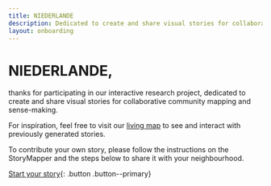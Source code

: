 ```yaml
---
title: NIEDERLANDE
description: Dedicated to create and share visual stories for collaborative community mapping and sense-making. Start a story and share your ideas.
layout: onboarding
---
```

# NIEDERLANDE,

thanks for participating in our interactive research project, dedicated to create and share visual stories for collaborative community mapping and sense-making.

For inspiration, feel free to visit our [living map](https://padlet.com/hannevrebos/Vaartkom) to see and interact with previously generated stories.

To contribute your own story, please follow the instructions on the StoryMapper and the steps below to share it with your neighbourhood.

[Start your story](your-story.html){: .button .button--primary}
